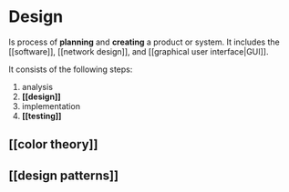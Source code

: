 # Design

Is process of **planning** and **creating** a product or system. It includes the [[software]], [[network design]], and [[graphical user interface|GUI]].

It consists of the following steps:
1. analysis
2. **[[design]]**
3. implementation
4. **[[testing]]**

## [[color theory]]


## [[design patterns]]
